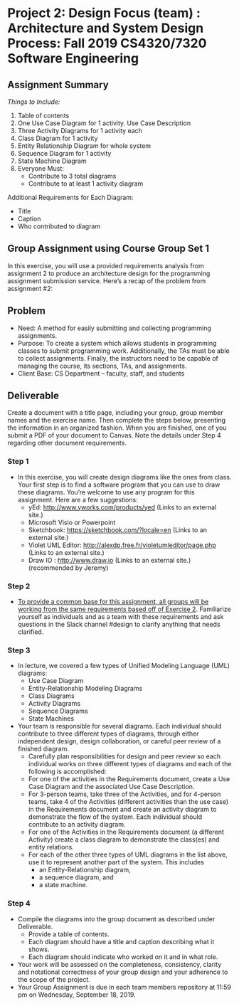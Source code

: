 # Project 2: Design Focus (team) : Architecture and System Design Process: Fall 2019 CS4320/7320 Software Engineering

## Assignment Summary 
_Things to Include:_
1. Table of contents
2. One Use Case Diagram for 1 activity. Use Case Description
3. Three Activity Diagrams for 1 activity each
4. Class Diagram for 1 activity
5. Entity Relationship Diagram for whole system
6. Sequence Diagram for 1 activity
7. State Machine Diagram
8. Everyone Must:
    - Contribute to 3 total diagrams
    - Contribute to at least 1 activity diagram
    
Additional Requirements for Each Diagram:
- Title
- Caption
- Who contributed to diagram

## Group Assignment using Course Group Set 1
In this exercise, you will use a provided requirements analysis from assignment 2 to produce an architecture design for the programming assignment submission service.
Here’s a recap of the problem from assignment #2:

## Problem
  - Need: A method for easily submitting and collecting programming assignments.
  - Purpose: To create a system which allows students in programming classes to submit programming work. Additionally, the TAs must be able to collect assignments. Finally, the instructors need to be capable of managing the course, its sections, TAs, and assignments.
  - Client Base: CS Department – faculty, staff, and students

## Deliverable
Create a document with a title page, including your group, group member names and the exercise name. Then complete the steps below, presenting the information in an organized fashion. When you are finished, one of you submit a PDF of your document to Canvas. Note the details under Step 4 regarding other document requirements.

### Step 1
  - In this exercise, you will create design diagrams like the ones from class. Your first step is to find a software program that you can use to draw these diagrams. You’re welcome to use any program for this assignment. Here are a few suggestions:
    - yEd: http://www.yworks.com/products/yed (Links to an external site.)
    - Microsoft Visio or Powerpoint 
    - Sketchbook: https://sketchbook.com/?locale=en (Links to an external site.)
    - Violet UML Editor: http://alexdp.free.fr/violetumleditor/page.php (Links to an external site.)
    - Draw IO : http://www.draw.io (Links to an external site.) (recommended by Jeremy)

### Step 2
  - [To provide a common base for this assignment, all groups will be working from the same requirements based off of Exercise 2](./4-assignment-3-support-files/4-Design-requirements.md). Familiarize yourself as individuals and as a team with these requirements and ask questions in the Slack channel #design to clarify anything that needs clarified.

### Step 3
  - In lecture, we covered a few types of Unified Modeling Language (UML) diagrams:
    - Use Case Diagram
    - Entity-Relationship Modeling Diagrams
    - Class Diagrams
    - Activity Diagrams
    - Sequence Diagrams
    - State Machines
  - Your team is responsible for several diagrams. Each individual should contribute to three different types of diagrams, through either independent design, design collaboration, or careful peer review of a finished diagram. 
    - Carefully plan responsibilities for design and peer review so each individual works on three different types of diagrams and each of the following is accomplished:
    - For one of the activities in the Requirements document, create a Use Case Diagram and the associated Use Case Description.
    - For 3-person teams, take three of the Activities, and for 4-person teams, take 4 of the Activities (different activities than the use case) in the Requirements document and create an activity diagram to demonstrate the flow of the system. Each individual should contribute to an activity diagram.
    - For one of the Activities in the Requirements document (a different Activity) create a class diagram to demonstrate the class(es) and entity relations.
    - For each of the other three types of UML diagrams in the list above, use it to represent another part of the system. This includes 
       - an Entity-Relationship diagram, 
       - a sequence diagram, and 
       - a state machine.

### Step 4
  - Compile the diagrams into the group document as described under Deliverable.
    - Provide a table of contents. 
    - Each diagram should have a title and caption describing what it shows.
    - Each diagram should indicate who worked on it and in what role.
  - Your work will be assessed on the completeness, consistency, clarity and notational correctness of your group design and your adherence to the scope of the project.
  - Your Group Assignment is due in each team members repository at 11:59 pm on Wednesday, September 18, 2019.
 
